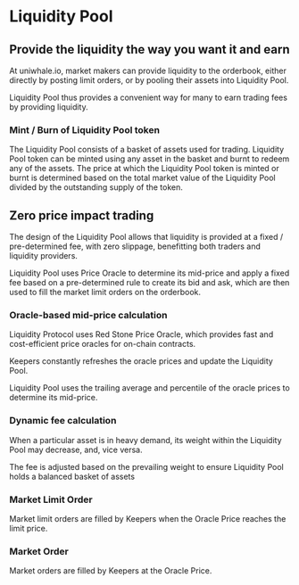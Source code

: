 # Liquidity Pool

## Provide the liquidity the way you want it and earn

At uniwhale.io, market makers can provide liquidity to the orderbook, either directly by posting limit orders, or by pooling their assets into Liquidity Pool.

Liquidity Pool thus provides a convenient way for many to earn trading fees by providing liquidity.

### Mint / Burn of Liquidity Pool token

The Liquidity Pool consists of a basket of assets used for trading. Liquidity Pool token can be minted using any asset in the basket and burnt to redeem any of the assets. The price at which the Liquidity Pool token is minted or burnt is determined based on the total market value of the Liquidity Pool divided by the outstanding supply of the token.

## Zero price impact trading

The design of the Liquidity Pool allows that liquidity is provided at a fixed / pre-determined fee, with zero slippage, benefitting both traders and liquidity providers.

Liquidity Pool uses Price Oracle to determine its mid-price and apply a fixed fee based on a pre-determined rule to create its bid and ask, which are then used to fill the market limit orders on the orderbook.

### Oracle-based mid-price calculation

Liquidity Protocol uses Red Stone Price Oracle, which provides fast and cost-efficient price oracles for on-chain contracts.

Keepers constantly refreshes the oracle prices and update the Liquidity Pool.

Liquidity Pool uses the trailing average and percentile of the oracle prices to determine its mid-price.

### Dynamic fee calculation

When a particular asset is in heavy demand, its weight within the Liquidity Pool may decrease, and, vice versa.

The fee is adjusted based on the prevailing weight to ensure Liquidity Pool holds a balanced basket of assets

### Market Limit Order

Market limit orders are filled by Keepers when the Oracle Price reaches the limit price.

### Market Order

Market orders are filled by Keepers at the Oracle Price.
